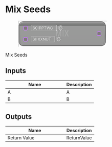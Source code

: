 # Mix Seeds

<div align="left" data-full-width="false"><figure><img src="../../../../.gitbook/assets/mix_seeds.png" alt=""><figcaption></figcaption></figure></div>

Mix Seeds

## Inputs

<table><thead><tr><th width="170">Name</th><th>Description</th></tr></thead><tbody><tr><td>A</td><td>A</td></tr><tr><td>B</td><td>B</td></tr></tbody></table>

## Outputs

<table><thead><tr><th width="170">Name</th><th>Description</th></tr></thead><tbody><tr><td>Return Value</td><td>ReturnValue</td></tr></tbody></table>
